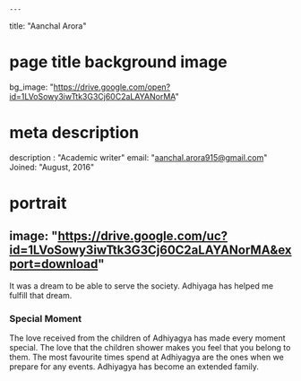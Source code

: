 
    ---
title: "Aanchal Arora"
# page title background image
bg_image: "https://drive.google.com/open?id=1LVoSowy3iwTtk3G3Cj60C2aLAYANorMA"
# meta description
description : "Academic writer"
email: "aanchal.arora915@gmail.com"
Joined: "August, 2016"
# portrait
image: "https://drive.google.com/uc?id=1LVoSowy3iwTtk3G3Cj60C2aLAYANorMA&export=download"
---

It was a dream to be able to serve the society. Adhiyaga has helped me fulfill that dream.

### Special Moment
The love received from the children of Adhiyagya has made every moment special. The love that the children shower makes you feel that you belong to them. The most favourite times spend at Adhiyagya are the ones when we prepare for any events. Adhiyagya has become an extended family.

